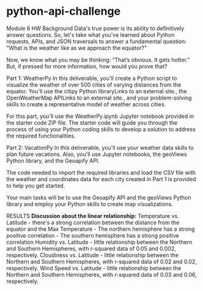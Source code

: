 # python-api-challenge
Module 6 HW
Background
Data's true power is its ability to definitively answer questions. So, let's take what you've learned about Python requests, APIs, and JSON traversals to answer a fundamental question: "What is the weather like as we approach the equator?"

Now, we know what you may be thinking: “That’s obvious. It gets hotter.” But, if pressed for more information, how would you prove that?

Part 1: WeatherPy
In this deliverable, you'll create a Python script to visualize the weather of over 500 cities of varying distances from the equator. You'll use the citipy Python libraryLinks to an external site., the OpenWeatherMap APILinks to an external site., and your problem-solving skills to create a representative model of weather across cities.

For this part, you'll use the WeatherPy.ipynb Jupyter notebook provided in the starter code ZIP file. The starter code will guide you through the process of using your Python coding skills to develop a solution to address the required functionalities.

Part 2: VacationPy
In this deliverable, you'll use your weather data skills to plan future vacations. Also, you'll use Jupyter notebooks, the geoViews Python library, and the Geoapify API.

The code needed to import the required libraries and load the CSV file with the weather and coordinates data for each city created in Part 1 is provided to help you get started.

Your main tasks will be to use the Geoapify API and the geoViews Python library and employ your Python skills to create map visualizations.

RESULTS
**Discussion about the linear relationship:** 
Temperature vs. Latitude - there's a strong correlation between the distance from the equator and the Max Temperature
    - The northern hemisphere has a strong positive correlation
    - The southern hemisphere has a strong positive correlation
Humidity vs. Latitude - little relationship between the Northern and Southern Hemispheres, with r-squared data of 0.05 and 0.002, respectively.
Cloudiness vs. Latitude - little relationship between the Northern and Southern Hemispheres, with r-squared data of 0.02 and 0.02, respectively.
Wind Speed vs. Latitude - little relationship between the Northern and Southern Hemispheres, with r-squared data of 0.03 and 0.06, respectively.